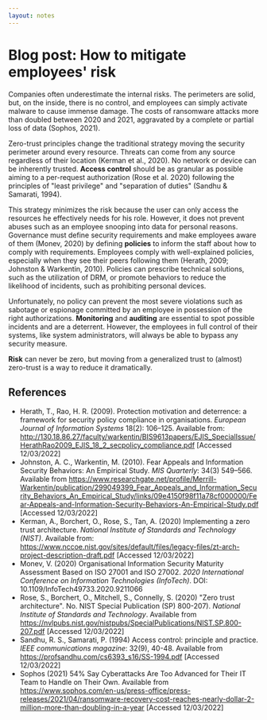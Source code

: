 ```yaml
---
layout: notes
---
```

# Blog post: How to mitigate employees' risk

Companies often underestimate the internal risks. The perimeters are solid, but, on the inside, there is no control, and employees can simply activate malware to cause immense damage. The costs of ransomware attacks more than doubled between 2020 and 2021, aggravated by a complete or partial loss of data (Sophos, 2021).

Zero-trust principles change the traditional strategy moving the security perimeter around every resource. Threats can come from any source regardless of their location (Kerman et al., 2020). No network or device can be inherently trusted. **Access control** should be as granular as possible aiming to a per-request authorization (Rose et al. 2020) following the principles of "least privilege" and "separation of duties" (Sandhu & Samarati, 1994).

This strategy minimizes the risk because the user can only access the resources he effectively needs for his role. However, it does not prevent abuses such as an employee snooping into data for personal reasons. Governance must define security requirements and make employees aware of them (Monev, 2020) by defining **policies** to inform the staff about how to comply with requirements. Employees comply with well-explained policies, especially when they see their peers following them (Herath, 2009; Johnston & Warkentin, 2010). Policies can prescribe technical solutions, such as the utilization of DRM, or promote behaviors to reduce the likelihood of incidents, such as prohibiting personal devices.

Unfortunately, no policy can prevent the most severe violations such as sabotage or espionage committed by an employee in possession of the right authorizations. **Monitoring** and **auditing** are essential to spot possible incidents and are a deterrent. However, the employees in full control of their systems, like system administrators, will always be able to bypass any security measure.

**Risk** can never be zero, but moving from a generalized trust to (almost) zero-trust is a way to reduce it dramatically.

## References

* Herath, T., Rao, H. R. (2009). Protection motivation and deterrence: a framework for security policy compliance in organisations. _European Journal of Information Systems_ 18(2): 106–125. Available from: http://130.18.86.27/faculty/warkentin/BIS9613papers/EJIS_SpecialIssue/HerathRao2009_EJIS_18_2_secpolicy_compliance.pdf [Accessed 12/03/2022]
* Johnston, A. C., Warkentin, M. (2010). Fear Appeals and Information Security Behaviors: An Empirical Study. _MIS Quarterly_: 34(3) 549–566. Available from https://www.researchgate.net/profile/Merrill-Warkentin/publication/299049399_Fear_Appeals_and_Information_Security_Behaviors_An_Empirical_Study/links/09e4150f98f11a78cf000000/Fear-Appeals-and-Information-Security-Behaviors-An-Empirical-Study.pdf [Accessed 12/03/2022]
* Kerman, A., Borchert, O., Rose, S., Tan, A. (2020) Implementing a zero trust architecture. _National Institute of Standards and Technology (NIST)_. Available from: https://www.nccoe.nist.gov/sites/default/files/legacy-files/zt-arch-project-description-draft.pdf [Accessed  12/03/2022]
* Monev, V. (2020) Organisational Information Security Maturity Assessment Based on ISO 27001 and ISO 27002. _2020 International Conference on Information Technologies (InfoTech)_. DOI: 10.1109/InfoTech49733.2020.9211066
* Rose, S., Borchert, O., Mitchell, S., Connelly, S. (2020) "Zero trust architecture". No. NIST Special Publication (SP) 800-207). _National Institute of Standards and Technology_. Available from https://nvlpubs.nist.gov/nistpubs/SpecialPublications/NIST.SP.800-207.pdf [Accessed 12/03/2022]
* Sandhu, R. S., Samarati, P. (1994) Access control: principle and practice. _IEEE communications magazine_: 32(9), 40-48. Available from https://profsandhu.com/cs6393_s16/SS-1994.pdf [Accessed 12/03/2022]
* Sophos (2021) 54% Say Cyberattacks Are Too Advanced for Their IT Team to Handle on Their Own. Available from https://www.sophos.com/en-us/press-office/press-releases/2021/04/ransomware-recovery-cost-reaches-nearly-dollar-2-million-more-than-doubling-in-a-year [Accessed 12/03/2022]
